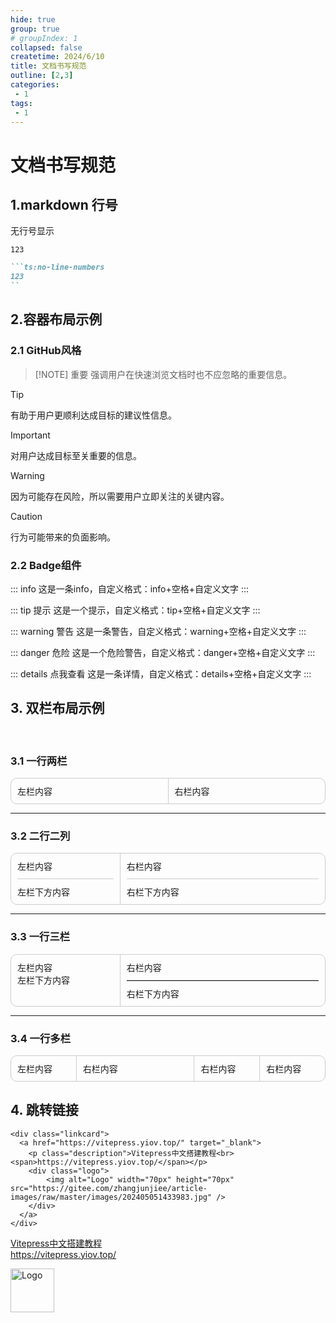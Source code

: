 ```yaml
---
hide: true
group: true
# groupIndex: 1
collapsed: false
createtime: 2024/6/10
title: 文档书写规范
outline: [2,3]
categories:
 - 1
tags:
 - 1
---
```

# 文档书写规范
## 1.markdown 行号
无行号显示
```ts:no-line-numbers
123
```

```md
```ts:no-line-numbers
123
``
```


## 2.容器布局示例

### 2.1 GitHub风格

> [!NOTE] 重要
> 强调用户在快速浏览文档时也不应忽略的重要信息。

> [!TIP]
> 有助于用户更顺利达成目标的建议性信息。

> [!IMPORTANT]
> 对用户达成目标至关重要的信息。

> [!WARNING]
> 因为可能存在风险，所以需要用户立即关注的关键内容。

> [!CAUTION]
> 行为可能带来的负面影响。

### 2.2 Badge组件
::: info
这是一条info，自定义格式：info+空格+自定义文字
:::

::: tip 提示
这是一个提示，自定义格式：tip+空格+自定义文字
:::

::: warning 警告
这是一条警告，自定义格式：warning+空格+自定义文字
:::

::: danger 危险
这是一个危险警告，自定义格式：danger+空格+自定义文字
:::

::: details 点我查看
这是一条详情，自定义格式：details+空格+自定义文字
:::

## 3. 双栏布局示例

<br/>

### 3.1 一行两栏
<div style="display: flex; gap: 0; border: 1px solid #ccc; border-radius: 10px; overflow: hidden;">
  <div style="flex: 1; padding: 10px; border-right: 1px solid #ccc;">
    左栏内容
  </div>
  <div style="flex: 1; padding: 10px;">
    右栏内容
  </div>
</div>

---

### 3.2 二行二列
<div style="display: flex; gap: 0; border: 1px solid #ccc; border-radius: 10px; overflow: hidden;">
  <!-- 左栏 -->
  <div style="flex: 1; padding: 10px; border-right: 1px solid #ccc;">
    <div>左栏内容</div>
    <div style="margin-top: 10px; border-top: 1px solid #ccc; padding-top: 10px;">
      左栏下方内容
    </div>
  </div>
  <!-- 右栏 -->
  <div style="flex: 2; padding: 10px;">
    <div>右栏内容</div>
    <div style="margin-top: 10px; border-top: 1px solid #ccc; padding-top: 10px;">
      右栏下方内容
    </div>
  </div>
</div>

---

### 3.3 一行三栏
<div style="display: flex; gap: 0; border: 1px solid #ccc; border-radius: 10px; overflow: hidden;">
  <!-- 左栏 -->
  <div style="flex: 1; padding: 10px; border-right: 1px solid #ccc;">
    左栏内容<br>
    左栏下方内容
  </div>
  <!-- 右栏 -->
  <div style="flex: 2; padding: 10px;">
    <div>右栏内容</div>
    <hr style="margin: 10px 0; border: none; border-top: 1px solid #ccc;">
    <div>右栏下方内容</div>
  </div>
</div>

---
### 3.4 一行多栏
<div style="display: flex; gap: 0; border: 1px solid #ccc; border-radius: 10px; overflow: hidden;">
  <div style="flex: 1; padding: 10px; border-right: 1px solid #ccc;">
    左栏内容
  </div>
  <div style="flex: 2; padding: 10px;border-right: 1px solid #ccc;">
    右栏内容
  </div>
  <div style="flex: 1; padding: 10px;border-right: 1px solid #ccc;">
    右栏内容
  </div>
  <div style="flex: 1; padding: 10px;">
    右栏内容
  </div>
</div>

## 4. 跳转链接

```vue
<div class="linkcard">
  <a href="https://vitepress.yiov.top/" target="_blank">
    <p class="description">Vitepress中文搭建教程<br><span>https://vitepress.yiov.top/</span></p>
    <div class="logo">
        <img alt="Logo" width="70px" height="70px" src="https://gitee.com/zhangjunjiee/article-images/raw/master/images/202405051433983.jpg" />
    </div>
  </a>
</div>
```

<div class="linkcard">
  <a href="https://vitepress.yiov.top/" target="_blank">
    <p class="description">Vitepress中文搭建教程<br><span>https://vitepress.yiov.top/</span></p>
    <div class="logo">
        <img alt="Logo" width="70px" height="70px" src="https://gitee.com/zhangjunjiee/article-images/raw/master/images/202405051433983.jpg" />
    </div>
  </a>
</div>
